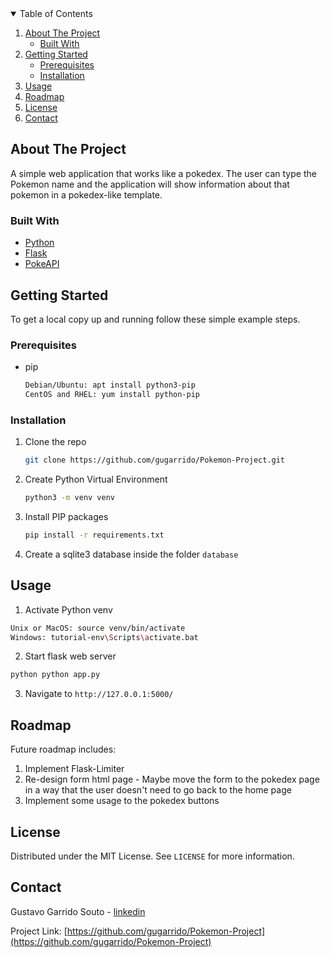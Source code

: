 <!-- TABLE OF CONTENTS -->
<details open="open">
  <summary>Table of Contents</summary>
  <ol>
    <li>
      <a href="#about-the-project">About The Project</a>
      <ul>
        <li><a href="#built-with">Built With</a></li>
      </ul>
    </li>
    <li>
      <a href="#getting-started">Getting Started</a>
      <ul>
        <li><a href="#prerequisites">Prerequisites</a></li>
        <li><a href="#installation">Installation</a></li>
      </ul>
    </li>
    <li><a href="#usage">Usage</a></li>
    <li><a href="#roadmap">Roadmap</a></li>
    <li><a href="#license">License</a></li>
    <li><a href="#contact">Contact</a></li>
  </ol>
</details>
  

<!-- ABOUT THE PROJECT -->
## About The Project

A simple web application that works like a pokedex. The user can type the Pokemon name and the application will show information about that pokemon in a pokedex-like template.

### Built With

* [Python](https://www.python.org/)
* [Flask](https://flask.palletsprojects.com/en/1.1.x/)
* [PokeAPI](https://pokeapi.co/)



<!-- GETTING STARTED -->
## Getting Started

To get a local copy up and running follow these simple example steps.

### Prerequisites

* pip
  ```sh
  Debian/Ubuntu: apt install python3-pip	
  CentOS and RHEL: yum install python-pip
  ```

### Installation

1. Clone the repo
   ```sh
   git clone https://github.com/gugarrido/Pokemon-Project.git
   ```

2. Create Python Virtual Environment 
   ```sh
   python3 -m venv venv 
   ```
     
3. Install PIP packages
   ```sh
   pip install -r requirements.txt
   ```

4. Create a sqlite3 database inside the folder `database`

<!-- USAGE EXAMPLES -->
## Usage

1. Activate Python venv
  ```sh
  Unix or MacOS: source venv/bin/activate
  Windows: tutorial-env\Scripts\activate.bat
  ```

2. Start flask web server
  ```sh
  python python app.py  
  ```

3. Navigate to ```http://127.0.0.1:5000/```


<!-- ROADMAP -->
## Roadmap

Future roadmap includes:

1. Implement Flask-Limiter
2. Re-design form html page - Maybe move the form to the pokedex page in a way that the user doesn't need to go back to the home page
3. Implement some usage to the pokedex buttons


<!-- LICENSE -->
## License

Distributed under the MIT License. See `LICENSE` for more information.



<!-- CONTACT -->
## Contact

Gustavo Garrido Souto - [linkedin](https://www.linkedin.com/in/gustavo-garrido-953747148/)

Project Link: [https://github.com/gugarrido/Pokemon-Project](https://github.com/gugarrido/Pokemon-Project)


